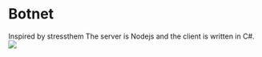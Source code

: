 # Botnet
Inspired by stressthem The server is Nodejs and the client is written in C#.
<img src="https://user-images.githubusercontent.com/86773756/129555057-5745e8af-c872-48d1-a100-05b4cf672e3a.png">

